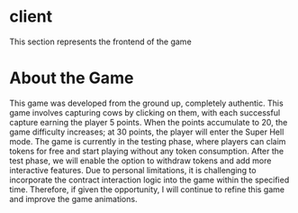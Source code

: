 # client
This section represents the frontend of the game
# About the Game
This game was developed from the ground up, completely authentic.
This game involves capturing cows by clicking on them, with each successful capture earning the player 5 points. When the points accumulate to 20, the game difficulty increases; at 30 points, the player will enter the Super Hell mode. The game is currently in the testing phase, where players can claim tokens for free and start playing without any token consumption. After the test phase, we will enable the option to withdraw tokens and add more interactive features.
Due to personal limitations, it is challenging to incorporate the contract interaction logic into the game within the specified time. Therefore, if given the opportunity, I will continue to refine this game and improve the game animations.

